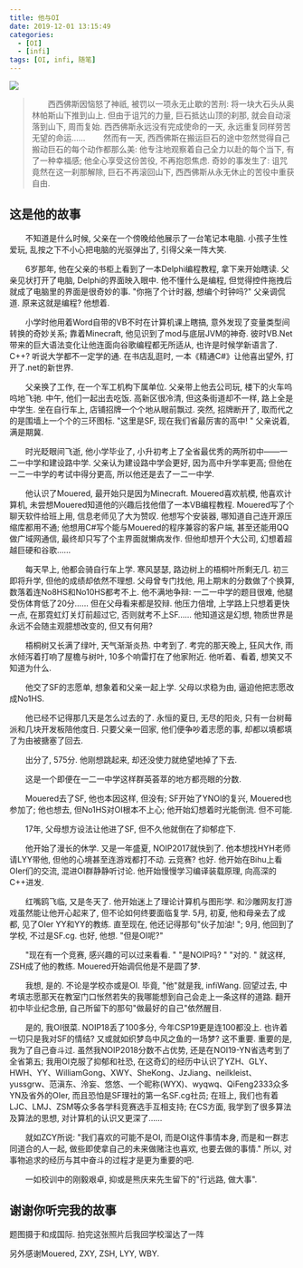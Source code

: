 ```yaml
---
title: 他与OI
date: 2019-12-01 13:15:49
categories: 
  - [OI]
  - [infi]
tags: [OI, infi, 随笔]
---
```


![](https://cdn.infi.wang/pic/blog/他与OI/infiWangAndSF.jpg)

> &emsp;&emsp;西西佛斯因恼怒了神祇, 被罚以一项永无止歇的苦刑: 将一块大石头从奥林帕斯山下推到山上. 但由于诅咒的力量, 巨石抵达山顶的刹那, 就会自动滚落到山下, 周而复始. 西西佛斯永远没有完成使命的一天, 永远重复同样劳苦无望的命运……
&emsp;&emsp;然而有一天, 西西佛斯在搬运巨石的途中忽然觉得自己搬动巨石的每个动作都那么美: 他专注地观察着自己全力以赴的每个当下, 有了一种幸福感; 他全心享受这份苦役, 不再抱怨焦虑. 奇妙的事发生了: 诅咒竟然在这一刹那解除, 巨石不再滚回山下, 西西佛斯从永无休止的苦役中重获自由.

<!-- more -->

## 这是他的故事

&emsp;&emsp;不知道是什么时候, 父亲在一个傍晚给他展示了一台笔记本电脑. 小孩子生性爱玩, 乱按之下不小心把电脑的光驱弹出了, 引得父亲一阵大笑.

&emsp;&emsp;6岁那年, 他在父亲的书柜上看到了一本Delphi编程教程, 拿下来开始瞎读. 父亲见状打开了电脑, Delphi的界面映入眼中. 他不懂什么是编程, 但觉得控件拖拽后就成了电脑里的界面是很奇妙的事. "你拖了个计时器, 想编个时钟吗?" 父亲调侃道. 原来这就是编程? 他想着.

&emsp;&emsp;小学时他用着Word自带的VB不时在计算机课上瞎搞, 意外发现了变量类型间转换的奇妙关系; 靠着Minecraft, 他见识到了mod与底层JVM的神奇. 彼时VB.Net带来的巨大语法变化让他连面向谷歌编程都无所适从, 也许是时候学新语言了. C++? 听说大学都不一定学的通. 在书店乱逛时, 一本《精通C#》让他喜出望外, 打开了.net的新世界.

&emsp;&emsp;父亲换了工作, 在一个军工机构下属单位. 父亲带上他去公司玩, 楼下的火车呜呜地飞驰. 中午, 他们一起出去吃饭. 高新区很冷清, 但这条街道却不一样, 路上全是中学生. 坐在自行车上, 店铺招牌一个个地从眼前飘过. 突然, 招牌断开了, 取而代之的是围墙上一个个的三环图标. "这里是SF, 现在我们省最厉害的高中! " 父亲说着, 满是期冀.

&emsp;&emsp;时光眨眼间飞逝, 他小学毕业了, 小升初考上了全省最优秀的两所初中——一二一中学和建设路中学. 父亲认为建设路中学会更好, 因为高中升学率更高; 但他在一二一中学的考试中得分更高, 所以他还是去了一二一中学.

&emsp;&emsp;他认识了Mouered, 最开始只是因为Minecraft. Mouered喜欢航模, 他喜欢计算机, 未尝想Mouered知道他的兴趣后找他借了一本VB编程教程. Mouered写了个聊天软件给班上用, 信息老师见了大为赞叹. 他想写个安装器, 哪知道自己连开源压缩库都用不通; 他想用C#写个能与Mouered的程序兼容的客户端, 甚至还能用QQ做广域网通信, 最终却只写了个主界面就懒病发作. 但他却想开个大公司, 幻想着超越巨硬和谷歌……

&emsp;&emsp;每天早上, 他都会骑自行车上学. 寒风瑟瑟, 路边树上的梧桐叶所剩无几. 初三即将升学, 但他的成绩却依然不理想. 父母曾专门找他, 用上期末的分数做了个换算, 数落着连No8HS和No10HS都考不上. 他不满地争辩: 一二一中学的题目很难, 他腿受伤体育低了20分…… 但在父母看来都是狡辩. 他压力倍增, 上学路上只想着更快一点, 在那霓虹灯关灯前超过它, 否则就考不上SF…… 他知道这是幻想, 物质世界是永远不会随主观臆想改变的, 但又有何用?

&emsp;&emsp;梧桐树又长满了绿叶, 天气渐渐炎热. 中考到了. 考完的那天晚上, 狂风大作, 雨水倾泻着打响了屋檐与树叶, 10多个响雷打在了他家附近. 他听着、看着, 想笑又不知道为什么.

&emsp;&emsp;他交了SF的志愿单, 想象着和父亲一起上学. 父母以求稳为由, 逼迫他把志愿改成No1HS.

&emsp;&emsp;他已经不记得那几天是怎么过去的了. 永恒的夏日, 无尽的阳炎, 只有一台树莓派和几块开发板陪他度日. 只要父亲一回家, 他们便争吵着志愿的事, 却都以填都填了为由被搪塞了回去.

&emsp;&emsp;出分了, 575分. 他刚想跳起来, 却还没使力就绝望地掉了下去.

&emsp;&emsp;这是一个即便在一二一中学这样群英荟萃的地方都亮眼的分数.

&emsp;&emsp;Mouered去了SF, 他也本因这样, 但没有; SF开始了YNOI的复兴, Mouered也参加了; 他也想去, 但No1HS对OI根本不上心; 他开始幻想着时光能倒流. 但不可能.

&emsp;&emsp;17年, 父母想方设法让他进了SF, 但不久他就倒在了抑郁症下.

&emsp;&emsp;他开始了漫长的休学. 又是一年盛夏, NOIP2017就快到了. 他本想找HYH老师请LYY带他, 但他的心境甚至连游戏都打不动. 云竞赛? 也好. 他开始在Bihu上看OIer们的交流, 混进OI群静静听讨论. 他开始慢慢学习编译装载原理, 向高深的C++进发.

&emsp;&emsp;红嘴鸥飞临, 又是冬天了. 他开始迷上了理论计算机与图形学. 和沙雕网友打游戏虽然能让他开心起来了, 但不论如何终要面临复学. 5月, 初夏, 他和母亲去了成都, 见了OIer YY和YY的教练. 直至现在, 他还记得那句"伙子加油! "; 9月, 他回到了学校, 不过是SF.cg. 也好, 他想. "但是OI呢?"

&emsp;&emsp;"现在有一个竞赛, 感兴趣的可以过来看看. " "是NOIP吗? " "对的. " 就这样, ZSH成了他的教练. Mouered开始调侃他是不是圆了梦.

&emsp;&emsp;我想, 是的. 不论是学校亦或是OI. 毕竟, "他"就是我, infiWang. 回望过去, 中考填志愿那天在教室门口怅然若失的我哪能想到自己会走上一条这样的道路. 翻开初中毕业纪念册, 自己所留下的那句"做最好的自己"依然醒目.

&emsp;&emsp;是的, 我OI很菜. NOIP18丢了100多分, 今年CSP19更是连100都没上. 也许着一切只是我对SF的情结? 又或就如织梦岛中风之鱼的一场梦? 这不重要. 重要的是, 我为了自己奋斗过. 虽然我NOIP2018分数不占优势, 还是在NOI19-YN省选考到了全省第五; 我用OI克服了抑郁和社恐, 在这奇幻的经历中认识了YZH、GLY、HWH、YY、WilliamGong、XWY、SheKong、JzJiang、neilkleist、yussgrw、范滇东、泠妄、悠悠、一个昵称(WYX)、wyqwq、QiFeng2333众多YN及省外的OIer, 而且恐怕是SF理社的第一名SF.cg社员; 在班上, 我们也有着LJC、LMJ、ZSM等众多各学科竞赛选手互相支持; 在CS方面, 我学到了很多算法及算法的思想, 对计算机的认识又更深了……

&emsp;&emsp;就如ZCY所说: "我们喜欢的可能不是OI, 而是OI这件事情本身, 而是和一群志同道合的人一起, 做些即使拿自己的未来做赌注也喜欢, 也要去做的事情." 所以, 对事物追求的经历与其中奋斗的过程才是更为重要的吧.

&emsp;&emsp;一如校训中的刚毅艰卓, 抑或是熊庆来先生留下的"行远路, 做大事".

## 谢谢你听完我的故事

题图摄于和成国际. 拍完这张照片后我回学校溜达了一阵

另外感谢Mouered, ZXY, ZSH, LYY, WBY.
